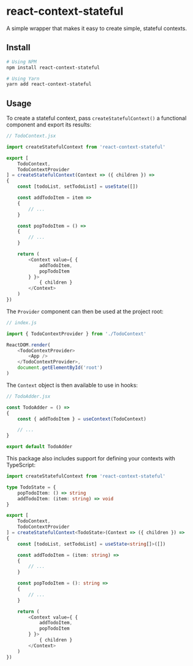 # react-context-stateful

A simple wrapper that makes it easy to create simple, stateful contexts.

## Install

```sh
# Using NPM
npm install react-context-stateful

# Using Yarn
yarn add react-context-stateful
```

## Usage

To create a stateful context, pass `createStatefulContext()` a functional
component and export its results: 

```js
// TodoContext.jsx

import createStatefulContext from 'react-context-stateful'

export [
	TodoContext,
	TodoContextProvider
] = createStatefulContext(Context => ({ children }) =>
{
	const [todoList, setTodoList] = useState([])

	const addTodoItem = item =>
	{
		// ...
	}

	const popTodoItem = () =>
	{
		// ...
	}

	return (
		<Context value={ {
			addTodoItem,
			popTodoItem
		} }>
			{ children }
		</Context>
	)
})
```

The `Provider` component can then be used at the project root:

```js
// index.js

import { TodoContextProvider } from './TodoContext'

ReactDOM.render(
	<TodoContextProvider>
		<App />
	</TodoContextProvider>,
	document.getElementById('root')
)
```

The `Context` object is then available to use in hooks:

```js
// TodoAdder.jsx

const TodoAdder = () =>
{
	const { addTodoItem } = useContext(TodoContext)

	// ...
}

export default TodoAdder
```

This package also includes support for defining your contexts with TypeScript:

```ts
import createStatefulContext from 'react-context-stateful'

type TodoState = {
	popTodoItem: () => string
	addTodoItem: (item: string) => void
}

export [
	TodoContext,
	TodoContextProvider
] = createStatefulContext<TodoState>(Context => ({ children }) =>
{
	const [todoList, setTodoList] = useState<string[]>([])

	const addTodoItem = (item: string) =>
	{
		// ...
	}

	const popTodoItem = (): string =>
	{
		// ...
	}

	return (
		<Context value={ {
			addTodoItem,
			popTodoItem
		} }>
			{ children }
		</Context>
	)
})
```
